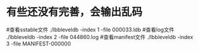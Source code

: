 # 有些还没有完善，会输出乱码

#查看sstable文件
./lbbleveldb -index 1 -file 000033.ldb
#查看log文件
./lbbleveldb -index 2 -file 044860.log
#查看manifest文件
./lbbleveldb -index 3 -file MANIFEST-000000
